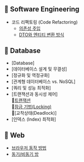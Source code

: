 ## 📌 Software Engineering
- 코드 리팩토링 (Code Refactoring)
  - [의존성 주입](https://github.com/Han00903/CS-study/blob/main/Software%20Engineering/%EC%9D%98%EC%A1%B4%EC%84%B1%20%EC%A3%BC%EC%9E%85.md)
  - [DTO와 엔티티 변환 방식](https://github.com/Han00903/CS-study/blob/main/Software%20Engineering/DTO%EC%99%80%20%EC%97%94%ED%8B%B0%ED%8B%B0%20%EB%B3%80%ED%99%98%20%EB%B0%A9%EC%8B%9D.md)

## 📌 Database
- [Database]
- [데이터베이스 설계 및 무결성]
- [정규화 및 역정규화]
- [관계형 데이터베이스 vs. NoSQL]
- [쿼리 및 성능 최적화]
- [트랜잭션과 동시성 제어]<br>
  🎯[트랜잭션](https://github.com/Han00903/CS-study/blob/main/Database/%ED%8A%B8%EB%9E%9C%EC%9E%AD%EC%85%98.md)<br>
  🎯[잠금 기법(Locking)](https://github.com/Han00903/CS-study/blob/main/Database/%EC%9E%A0%EA%B8%88%EA%B8%B0%EB%B2%95.md)<br>
  🎯[교착상태(Deadlock)]<br>
- [인덱스 (Index) 최적화]

## 📌 Web
- [브라우저 동작 방법](https://github.com/Han00903/tech_interview_for_developer/blob/main/%EB%84%A4%ED%8A%B8%EC%9B%8C%ED%81%AC/%EB%B8%8C%EB%9D%BC%EC%9A%B0%EC%A0%80%20%EB%8F%99%EC%9E%91%EB%B0%A9%EB%B2%95.md)
- [동기/비동기 방](https://github.com/Han00903/CS-study/blob/main/%EB%84%A4%ED%8A%B8%EC%9B%8C%ED%81%AC/%EB%8F%99%EA%B8%B0vs%EB%B9%84%EB%8F%99%EA%B8%B0.md)

